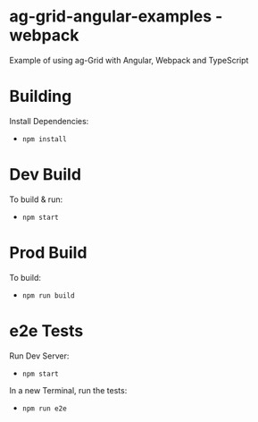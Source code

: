 
ag-grid-angular-examples - webpack
==============================

Example of using ag-Grid with Angular, Webpack and TypeScript

Building
========

Install Dependencies:

- `npm install`

Dev Build
=========

To build & run:

- `npm start`

Prod Build
=========

To build:

- `npm run build`

e2e Tests
=========

Run Dev Server:

- `npm start`

In a new Terminal, run the tests:

- `npm run e2e`